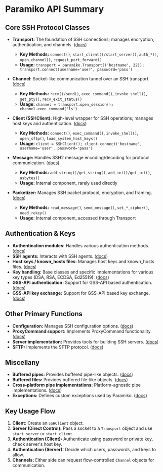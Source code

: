# Paramiko API Summary

## Core SSH Protocol Classes

*   **Transport:** The foundation of SSH connections; manages encryption, authentication, and channels. ([docs](https://docs.paramiko.org/en/stable/api/transport.html))
    - **Key Methods:** `connect()`, `start_client()/start_server()`, `auth_*()`, `open_channel()`, `request_port_forward()`
    - **Usage:** `transport = paramiko.Transport(('hostname', 22)); transport.connect(username='user', password='pass')`

*   **Channel:** Socket-like communication tunnel over an SSH transport. ([docs](https://docs.paramiko.org/en/stable/api/channel.html))
    - **Key Methods:** `recv()/send()`, `exec_command()`, `invoke_shell()`, `get_pty()`, `recv_exit_status()`
    - **Usage:** `channel = transport.open_session(); channel.exec_command('ls')`

*   **Client (SSHClient):** High-level wrapper for SSH operations; manages host keys and authentication. ([docs](https://docs.paramiko.org/en/stable/api/client.html))
    - **Key Methods:** `connect()`, `exec_command()`, `invoke_shell()`, `open_sftp()`, `load_system_host_keys()`
    - **Usage:** `client = SSHClient(); client.connect('hostname', username='user', password='pass')`

*   **Message:** Handles SSH2 message encoding/decoding for protocol communication. ([docs](https://docs.paramiko.org/en/stable/api/message.html))
    - **Key Methods:** `add_string()/get_string()`, `add_int()/get_int()`, `asbytes()`
    - **Usage:** Internal component, rarely used directly

*   **Packetizer:** Manages SSH packet protocol, encryption, and framing. ([docs](https://docs.paramiko.org/en/stable/api/packet.html))
    - **Key Methods:** `read_message()`, `send_message()`, `set_*_cipher()`, `need_rekey()`
    - **Usage:** Internal component, accessed through Transport

## Authentication & Keys

*   **Authentication modules:** Handles various authentication methods. ([docs](https://docs.paramiko.org/en/stable/api/auth.html))
*   **SSH agents:** Interacts with SSH agents. ([docs](https://docs.paramiko.org/en/stable/api/agent.html))
*   **Host keys / known_hosts files:** Manages host keys and known_hosts files. ([docs](https://docs.paramiko.org/en/stable/api/hostkeys.html))
*   **Key handling:** Base classes and specific implementations for various key types (DSA, RSA, ECDSA, Ed25519). ([docs](https://docs.paramiko.org/en/stable/api/keys.html))
*   **GSS-API authentication:** Support for GSS-API based authentication. ([docs](https://docs.paramiko.org/en/stable/api/ssh_gss.html))
*   **GSS-API key exchange:** Support for GSS-API based key exchange. ([docs](https://docs.paramiko.org/en/stable/api/kex_gss.html))

## Other Primary Functions

*   **Configuration:** Manages SSH configuration options. ([docs](https://docs.paramiko.org/en/stable/api/config.html))
*   **ProxyCommand support:** Implements ProxyCommand functionality. ([docs](https://docs.paramiko.org/en/stable/api/proxy.html))
*   **Server implementation:** Provides tools for building SSH servers. ([docs](https://docs.paramiko.org/en/stable/api/server.html))
*   **SFTP:** Implements the SFTP protocol. ([docs](https://docs.paramiko.org/en/stable/api/sftp.html))

## Miscellany

*   **Buffered pipes:** Provides buffered pipe-like objects. ([docs](https://docs.paramiko.org/en/stable/api/buffered_pipe.html))
*   **Buffered files:** Provides buffered file-like objects. ([docs](https://docs.paramiko.org/en/stable/api/file.html))
*   **Cross-platform pipe implementations:** Platform-agnostic pipe implementations. ([docs](https://docs.paramiko.org/en/stable/api/pipe.html))
*   **Exceptions:** Defines custom exceptions used by Paramiko. ([docs](https://docs.paramiko.org/en/stable/api/ssh_exception.html))

## Key Usage Flow

1.  **Client:** Create an `SSHClient` object.
2.  **Server (Direct Control):** Pass a socket to a `Transport` object and use `start_server` or `start_client`.
3.  **Authentication (Client):** Authenticate using password or private key, check server's host key.
4.  **Authentication (Server):** Decide which users, passwords, and keys to allow.
5.  **Channels:** Either side can request flow-controlled `Channel` objects for communication.
